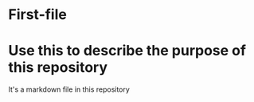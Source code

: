 # First-file
# Use this to describe the purpose of this repository
It's a markdown file in this repository
